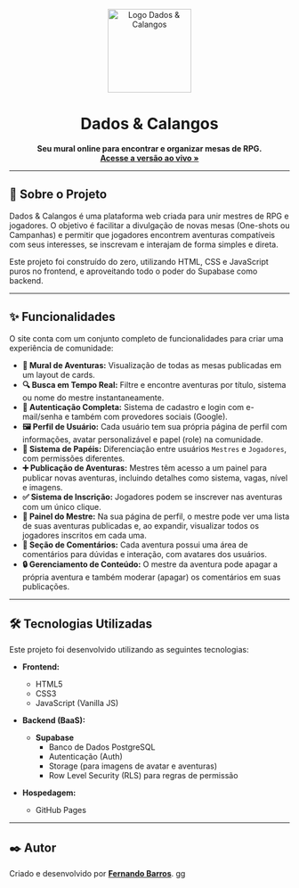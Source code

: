<p align="center">
  <img src="https://i.imgur.com/SzXWxJe.png" alt="Logo Dados & Calangos" width="150">
</p>

<h1 align="center">Dados & Calangos</h1>

<p align="center">
  <strong>Seu mural online para encontrar e organizar mesas de RPG.</strong>
  <br>
  <a href="https://nando-barros23.github.io/"><strong>Acesse a versão ao vivo »</strong></a>
</p>

---

## 📜 Sobre o Projeto

Dados & Calangos é uma plataforma web criada para unir mestres de RPG e jogadores. O objetivo é facilitar a divulgação de novas mesas (One-shots ou Campanhas) e permitir que jogadores encontrem aventuras compatíveis com seus interesses, se inscrevam e interajam de forma simples e direta.

Este projeto foi construído do zero, utilizando HTML, CSS e JavaScript puros no frontend, e aproveitando todo o poder do Supabase como backend.

---

## ✨ Funcionalidades

O site conta com um conjunto completo de funcionalidades para criar uma experiência de comunidade:

* **📜 Mural de Aventuras:** Visualização de todas as mesas publicadas em um layout de cards.
* **🔍 Busca em Tempo Real:** Filtre e encontre aventuras por título, sistema ou nome do mestre instantaneamente.
* **👤 Autenticação Completa:** Sistema de cadastro e login com e-mail/senha e também com provedores sociais (Google).
* **🖼️ Perfil de Usuário:** Cada usuário tem sua própria página de perfil com informações, avatar personalizável e papel (role) na comunidade.
* **👑 Sistema de Papéis:** Diferenciação entre usuários `Mestres` e `Jogadores`, com permissões diferentes.
* **➕ Publicação de Aventuras:** Mestres têm acesso a um painel para publicar novas aventuras, incluindo detalhes como sistema, vagas, nível e imagens.
* **✅ Sistema de Inscrição:** Jogadores podem se inscrever nas aventuras com um único clique.
* **👀 Painel do Mestre:** Na sua página de perfil, o mestre pode ver uma lista de suas aventuras publicadas e, ao expandir, visualizar todos os jogadores inscritos em cada uma.
* **💬 Seção de Comentários:** Cada aventura possui uma área de comentários para dúvidas e interação, com avatares dos usuários.
* **🔒 Gerenciamento de Conteúdo:** O mestre da aventura pode apagar a própria aventura e também moderar (apagar) os comentários em suas publicações.

---

## 🛠️ Tecnologias Utilizadas

Este projeto foi desenvolvido utilizando as seguintes tecnologias:

* **Frontend:**
    * HTML5
    * CSS3
    * JavaScript (Vanilla JS)

* **Backend (BaaS):**
    * **Supabase**
        * Banco de Dados PostgreSQL
        * Autenticação (Auth)
        * Storage (para imagens de avatar e aventuras)
        * Row Level Security (RLS) para regras de permissão

* **Hospedagem:**
    * GitHub Pages

---

## ✒️ Autor

Criado e desenvolvido por **[Fernando Barros](https://github.com/Nando-Barros23)**.
    gg